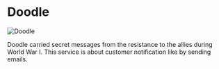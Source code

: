 # Doodle

![Doodle](https://user-images.githubusercontent.com/13934379/151779899-fe6c5a15-3345-43a4-9a22-fb08dc65e8fe.png)

Doodle carried secret messages from the resistance to the allies during World War I.
This service is about customer notification like by sending emails.
